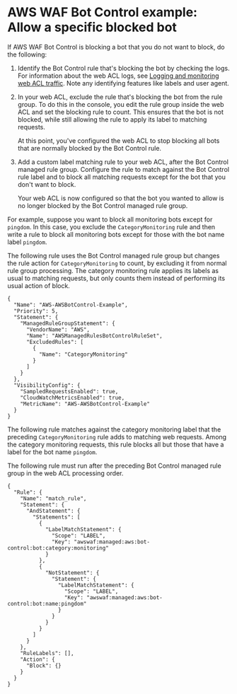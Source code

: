 # AWS WAF Bot Control example: Allow a specific blocked bot<a name="waf-bot-control-example-allow-blocked-bot"></a>

If AWS WAF Bot Control is blocking a bot that you do not want to block, do the following:

1. Identify the Bot Control rule that's blocking the bot by checking the logs\. For information about the web ACL logs, see [Logging and monitoring web ACL traffic](logging.md)\. Note any identifying features like labels and user agent\. 

1. In your web ACL, exclude the rule that's blocking the bot from the rule group\. To do this in the console, you edit the rule group inside the web ACL and set the blocking rule to count\. This ensures that the bot is not blocked, while still allowing the rule to apply its label to matching requests\. 

   At this point, you've configured the web ACL to stop blocking all bots that are normally blocked by the Bot Control rule\. 

1. Add a custom label matching rule to your web ACL, after the Bot Control managed rule group\. Configure the rule to match against the Bot Control rule label and to block all matching requests except for the bot that you don't want to block\. 

   Your web ACL is now configured so that the bot you wanted to allow is no longer blocked by the Bot Control managed rule group\.

For example, suppose you want to block all monitoring bots except for `pingdom`\. In this case, you exclude the `CategoryMonitoring` rule and then write a rule to block all monitoring bots except for those with the bot name label `pingdom`\. 

The following rule uses the Bot Control managed rule group but changes the rule action for `CategoryMonitoring` to count, by excluding it from normal rule group processing\. The category monitoring rule applies its labels as usual to matching requests, but only counts them instead of performing its usual action of block\. 

```
{
  "Name": "AWS-AWSBotControl-Example",
  "Priority": 5,
  "Statement": {
    "ManagedRuleGroupStatement": {
      "VendorName": "AWS",
      "Name": "AWSManagedRulesBotControlRuleSet",
      "ExcludedRules": [
        {
          "Name": "CategoryMonitoring"
        }
      ]
    }
  },
  "VisibilityConfig": {
    "SampledRequestsEnabled": true,
    "CloudWatchMetricsEnabled": true,
    "MetricName": "AWS-AWSBotControl-Example"
  }
}
```

The following rule matches against the category monitoring label that the preceding `CategoryMonitoring` rule adds to matching web requests\. Among the category monitoring requests, this rule blocks all but those that have a label for the bot name `pingdom`\. 

The following rule must run after the preceding Bot Control managed rule group in the web ACL processing order\. 

```
{
  "Rule": {
    "Name": "match_rule",
    "Statement": {
      "AndStatement": {
        "Statements": [
          {
            "LabelMatchStatement": {
              "Scope": "LABEL",
              "Key": "awswaf:managed:aws:bot-control:bot:category:monitoring"
            }
          },
          {
            "NotStatement": {
              "Statement": {
                "LabelMatchStatement": {
                  "Scope": "LABEL",
                  "Key": "awswaf:managed:aws:bot-control:bot:name:pingdom"
                }
              }
            }
          }
        ]
      }
    },
    "RuleLabels": [],
    "Action": {
      "Block": {}
    }
  }
}
```
